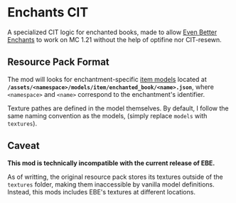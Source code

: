 # Enchants CIT
A specialized CIT logic for enchanted books, made to allow [Even Better Enchants](https://modrinth.com/resourcepack/even-better-enchants) to work on MC 1.21 without the help of optifine nor CIT-resewn.

## Resource Pack Format

The mod will looks for enchantment-specific [item models](https://minecraft.wiki/w/Model#Item_models) located at **`/assets/<namespace>/models/item/enchanted_book/<name>.json`**, where `<namespace>` and `<name>` correspond to the enchantment's identifier.

Texture pathes are defined in the model themselves. By default, I follow the same naming convention as the models, (simply replace `models` with `textures`).

## Caveat

**This mod is technically incompatible with the current release of EBE.**

As of writting, the original resource pack stores its textures outside of the `textures` folder, making them inaccessible by vanilla model definitions.
Instead, this mods includes EBE's textures at different locations.
